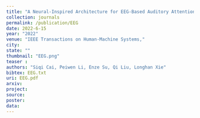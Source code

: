 ```yaml
---
title: "A Neural-Inspired Architecture for EEG-Based Auditory Attention Detection"
collection: journals
permalink: /publication/EEG
date: 2022-6-15
year: "2022"
venue: "IEEE Transactions on Human-Machine Systems,"
city: 
state: ""
thumbnail: "EEG.png"
teaser : 
authors: "Siqi Cai, Peiwen Li, Enze Su, Qi Liu, Longhan Xie"
bibtex: EEG.txt
uri: EEG.pdf
arxiv: 
project: 
source: 
poster: 
data:
---
```

